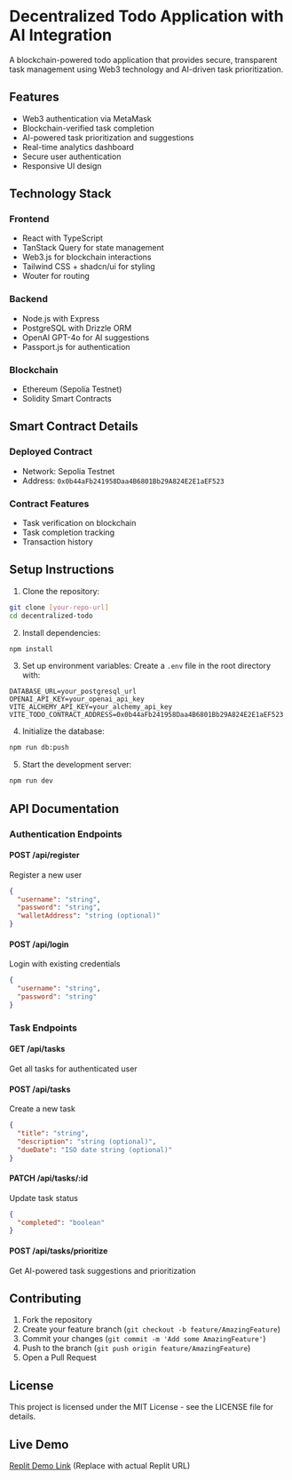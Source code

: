 # Decentralized Todo Application with AI Integration

A blockchain-powered todo application that provides secure, transparent task management using Web3 technology and AI-driven task prioritization.

## Features

- Web3 authentication via MetaMask
- Blockchain-verified task completion
- AI-powered task prioritization and suggestions
- Real-time analytics dashboard
- Secure user authentication
- Responsive UI design

## Technology Stack

### Frontend
- React with TypeScript
- TanStack Query for state management
- Web3.js for blockchain interactions
- Tailwind CSS + shadcn/ui for styling
- Wouter for routing

### Backend
- Node.js with Express
- PostgreSQL with Drizzle ORM
- OpenAI GPT-4o for AI suggestions
- Passport.js for authentication

### Blockchain
- Ethereum (Sepolia Testnet)
- Solidity Smart Contracts

## Smart Contract Details

### Deployed Contract
- Network: Sepolia Testnet
- Address: `0x0b44aFb241958Daa4B6801Bb29A824E2E1aEF523`

### Contract Features
- Task verification on blockchain
- Task completion tracking
- Transaction history

## Setup Instructions

1. Clone the repository:
```bash
git clone [your-repo-url]
cd decentralized-todo
```

2. Install dependencies:
```bash
npm install
```

3. Set up environment variables:
Create a `.env` file in the root directory with:
```env
DATABASE_URL=your_postgresql_url
OPENAI_API_KEY=your_openai_api_key
VITE_ALCHEMY_API_KEY=your_alchemy_api_key
VITE_TODO_CONTRACT_ADDRESS=0x0b44aFb241958Daa4B6801Bb29A824E2E1aEF523
```

4. Initialize the database:
```bash
npm run db:push
```

5. Start the development server:
```bash
npm run dev
```

## API Documentation

### Authentication Endpoints

#### POST /api/register
Register a new user
```json
{
  "username": "string",
  "password": "string",
  "walletAddress": "string (optional)"
}
```

#### POST /api/login
Login with existing credentials
```json
{
  "username": "string",
  "password": "string"
}
```

### Task Endpoints

#### GET /api/tasks
Get all tasks for authenticated user

#### POST /api/tasks
Create a new task
```json
{
  "title": "string",
  "description": "string (optional)",
  "dueDate": "ISO date string (optional)"
}
```

#### PATCH /api/tasks/:id
Update task status
```json
{
  "completed": "boolean"
}
```

#### POST /api/tasks/prioritize
Get AI-powered task suggestions and prioritization

## Contributing

1. Fork the repository
2. Create your feature branch (`git checkout -b feature/AmazingFeature`)
3. Commit your changes (`git commit -m 'Add some AmazingFeature'`)
4. Push to the branch (`git push origin feature/AmazingFeature`)
5. Open a Pull Request

## License

This project is licensed under the MIT License - see the LICENSE file for details.

## Live Demo

[Replit Demo Link](https://decentralized-todo.your-username.repl.co) (Replace with actual Replit URL)
